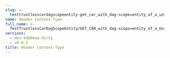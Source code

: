 ```yaml
---
slug: >-
  testtrustlesscardagscopeentity-get_car_with_dag-scope=entity_of_a_unixfs_directory_(accept_header)-header_content-type
name: Header Content-Type
full_name: >-
  TestTrustlessCarDagScopeEntity/GET_CAR_with_dag-scope=entity_of_a_UnixFS_directory_(Accept_Header)/Header_Content-Type
versions:
  - dev-44b0eaa-dirty
  - v0.0.2
title: Header Content-Type
---
```


